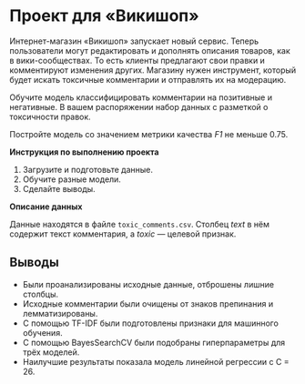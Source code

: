 # Проект для «Викишоп»
Интернет-магазин «Викишоп» запускает новый сервис. Теперь пользователи могут редактировать и дополнять описания товаров, как в вики-сообществах. То есть клиенты предлагают свои правки и комментируют изменения других. Магазину нужен инструмент, который будет искать токсичные комментарии и отправлять их на модерацию. 

Обучите модель классифицировать комментарии на позитивные и негативные. В вашем распоряжении набор данных с разметкой о токсичности правок.

Постройте модель со значением метрики качества *F1* не меньше 0.75. 

**Инструкция по выполнению проекта**

1. Загрузите и подготовьте данные.
2. Обучите разные модели. 
3. Сделайте выводы.


**Описание данных**

Данные находятся в файле `toxic_comments.csv`. Столбец *text* в нём содержит текст комментария, а *toxic* — целевой признак.

## Выводы
- Были проанализированы исходные данные, отброшены лишние столбцы.
- Исходные комментарии были очищены от знаков препинания и лемматизированы.
- С помощью TF-IDF были подготовлены признаки для машинного обучения.
- С помощью BayesSearchCV были подобраны гиперпараметры для трёх моделей.
- Наилучшие результаты показала модель линейной регрессии c С = 26.
